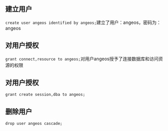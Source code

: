 ## 建立用户
`create user angeos identified by angeos;`建立了用户：angeos，密码为：angeos

## 对用户授权
`grant connect,resource to angeos;`对用户angeos授予了连接数据库和访问资源的权限

## 对用户授权
`grant create session,dba to angeos;`
## 删除用户
`drop user angeos cascade;`